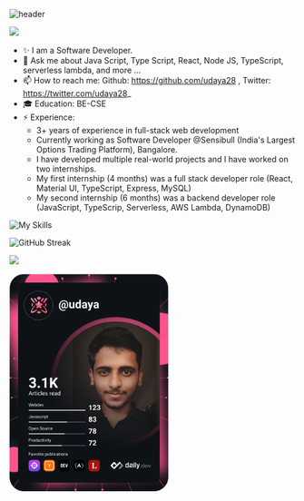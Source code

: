 ![header](https://capsule-render.vercel.app/api?type=waving&color=auto&height=300&section=header&text=Udaya%20M&fontSize=90&animation=fadeIn&fontAlignY=30&desc=I%20am%20a%20Full%20Stack%20Web%20Developer&descAlignY=51&descAlign=62)
<!-- https://github.com/kyechan99/capsule-render -->
![](https://komarev.com/ghpvc/?username=udaya28&style=flat-square)
- ✨ I am a Software Developer.
- 💬 Ask me about Java Script, Type Script, React, Node JS, TypeScript, serverless lambda, and more ...
- 📫 How to reach me: Github: https://github.com/udaya28 , Twitter: https://twitter.com/udaya28_
- 🎓 Education: BE-CSE 
- ⚡ Experience:
  - 3+ years of experience in full-stack web development
  - Currently working as Software Developer @Sensibull (India's Largest Options Trading Platform), Bangalore.
  - I have developed multiple real-world projects and I have worked on two internships.
  - My first internship (4 months) was a full stack developer role (React, Material UI, TypeScript, Express, MySQL)
  - My second internship (6 months) was a backend developer role (JavaScript, TypeScrip, Serverless, AWS Lambda, DynamoDB)



![My Skills](https://skillicons.dev/icons?i=js,html,css,ts,react,nodejs,express,materialui,nextjs,dynamodb,aws,bootstrap,firebase,git,vscode)
<!-- https://github.com/tandpfun/skill-icons -->

![GitHub Streak](https://github-readme-streak-stats.herokuapp.com/?user=udaya28&theme=dark) 

![](https://github-profile-summary-cards.vercel.app/api/cards/profile-details?username=udaya28&theme=default)

<a href="https://app.daily.dev/udaya"><img src="devcard.svg" width="280" alt="Udaya's Dev Card"/></a>

<!-- https://github.com/DenverCoder1/github-readme-streak-stats -->

<!-- https://github-contributions.vercel.app/ -->
